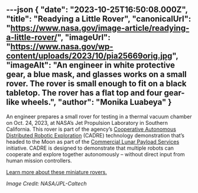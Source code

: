 ---json
{
  "date": "2023-10-25T16:50:08.000Z",
  "title": "Readying a Little Rover",
  "canonicalUrl": "https://www.nasa.gov/image-article/readying-a-little-rover/",
  "imageUrl": "https://www.nasa.gov/wp-content/uploads/2023/10/pia25669orig.jpg",
  "imageAlt": "An engineer in white protective gear, a blue mask, and glasses works on a small rover. The rover is small enough to fit on a black tabletop. The rover has a flat top and four gear-like wheels.",
  "author": "Monika Luabeya"
}
---

An engineer prepares a small rover for testing in a thermal vacuum chamber on Oct. 24, 2023, at NASA’s Jet Propulsion Laboratory in Southern California. This rover is part of the agency’s [Cooperative Autonomous Distributed Robotic Exploration](https://www.jpl.nasa.gov/missions/cadre) (CADRE) technology demonstration that’s headed to the Moon as part of the [Commercial Lunar Payload Services](https://science.nasa.gov/lunar-science/deliveries/cp-11/) initiative. CADRE is designed to demonstrate that multiple robots can cooperate and explore together autonomously – without direct input from human mission controllers.

[Learn more about these miniature rovers.](https://www.jpl.nasa.gov/images/pia25669-cadre-rover-getting-prepped-for-testing)

_Image Credit: NASA/JPL-Caltech_
